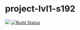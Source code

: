 # project-lvl1-s192
<a href="https://codeclimate.com/github/codeclimate/codeclimate/maintainability"><img src="https://api.codeclimate.com/v1/badges/a99a88d28ad37a79dbf6/maintainability" /></a>
[![Build Status](https://travis-ci.org/Legomegger/project-lvl1-s192.svg?branch=master)](https://travis-ci.org/Legomegger/project-lvl1-s192)
